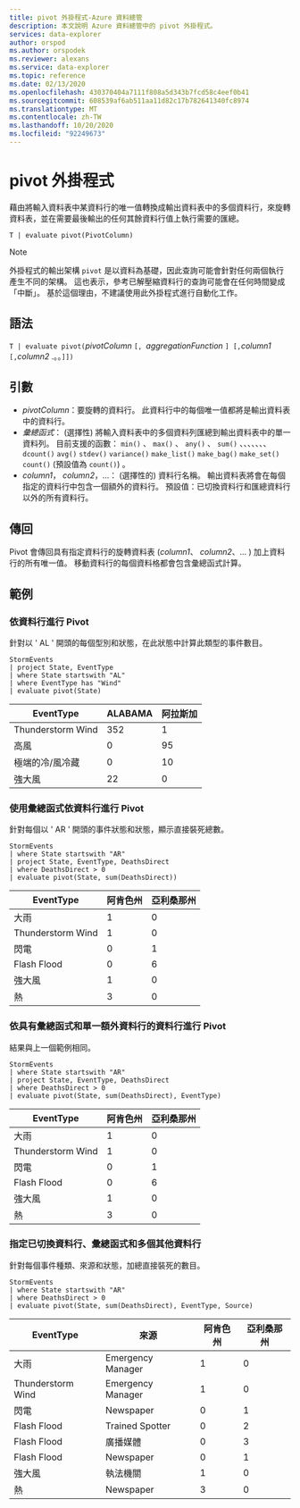 ```yaml
---
title: pivot 外掛程式-Azure 資料總管
description: 本文說明 Azure 資料總管中的 pivot 外掛程式。
services: data-explorer
author: orspod
ms.author: orspodek
ms.reviewer: alexans
ms.service: data-explorer
ms.topic: reference
ms.date: 02/13/2020
ms.openlocfilehash: 430370404a7111f808a5d343b7fcd58c4eef0b41
ms.sourcegitcommit: 608539af6ab511aa11d82c17b782641340fc8974
ms.translationtype: MT
ms.contentlocale: zh-TW
ms.lasthandoff: 10/20/2020
ms.locfileid: "92249673"
---
```

# <a name="pivot-plugin"></a>pivot 外掛程式

藉由將輸入資料表中某資料行的唯一值轉換成輸出資料表中的多個資料行，來旋轉資料表，並在需要最後輸出的任何其餘資料行值上執行需要的匯總。

```kusto
T | evaluate pivot(PivotColumn)
```

> [!NOTE]
> 外掛程式的輸出架構 `pivot` 是以資料為基礎，因此查詢可能會針對任何兩個執行產生不同的架構。 這也表示，參考已解壓縮資料行的查詢可能會在任何時間變成「中斷」。 基於這個理由，不建議使用此外掛程式進行自動化工作。

## <a name="syntax"></a>語法

`T | evaluate pivot(`*pivotColumn* `[, `*aggregationFunction* `] [,`*column1* `[,`*column2* .。。`]])`

## <a name="arguments"></a>引數

* *pivotColumn*：要旋轉的資料行。 此資料行中的每個唯一值都將是輸出資料表中的資料行。
* *彙總函式*： (選擇性) 將輸入資料表中的多個資料列匯總到輸出資料表中的單一資料列。 目前支援的函數： `min()` 、 `max()` 、 `any()` 、 `sum()` 、、、、、、、 `dcount()` `avg()` `stdev()` `variance()` `make_list()` `make_bag()` `make_set()` `count()` (預設值為 `count()`) 。
* *column1*， *column2*，...： (選擇性的) 資料行名稱。 輸出資料表將會在每個指定的資料行中包含一個額外的資料行。 預設值：已切換資料行和匯總資料行以外的所有資料行。

## <a name="returns"></a>傳回

Pivot 會傳回具有指定資料行的旋轉資料表 (*column1*、 *column2*、... ) 加上資料行的所有唯一值。 移動資料行的每個資料格都會包含彙總函式計算。

## <a name="examples"></a>範例

### <a name="pivot-by-a-column"></a>依資料行進行 Pivot

針對以 ' AL ' 開頭的每個型別和狀態，在此狀態中計算此類型的事件數目。

<!-- csl: https://help.kusto.windows.net:443/Samples -->
```kusto
StormEvents
| project State, EventType 
| where State startswith "AL" 
| where EventType has "Wind" 
| evaluate pivot(State)
```

|EventType|ALABAMA|阿拉斯加|
|---|---|---|
|Thunderstorm Wind|352|1|
|高風|0|95|
|極端的冷/風冷藏|0|10|
|強大風|22|0|


### <a name="pivot-by-a-column-with-aggregation-function"></a>使用彙總函式依資料行進行 Pivot

針對每個以 ' AR ' 開頭的事件狀態和狀態，顯示直接裝死總數。

<!-- csl: https://help.kusto.windows.net:443/Samples -->
```kusto
StormEvents 
| where State startswith "AR" 
| project State, EventType, DeathsDirect 
| where DeathsDirect > 0
| evaluate pivot(State, sum(DeathsDirect))
```

|EventType|阿肯色州|亞利桑那州|
|---|---|---|
|大雨|1|0|
|Thunderstorm Wind|1|0|
|閃電|0|1|
|Flash Flood|0|6|
|強大風|1|0|
|熱|3|0|


### <a name="pivot-by-a-column-with-aggregation-function-and-a-single-additional-column"></a>依具有彙總函式和單一額外資料行的資料行進行 Pivot

結果與上一個範例相同。

<!-- csl: https://help.kusto.windows.net:443/Samples -->
```kusto
StormEvents 
| where State startswith "AR" 
| project State, EventType, DeathsDirect 
| where DeathsDirect > 0
| evaluate pivot(State, sum(DeathsDirect), EventType)
```

|EventType|阿肯色州|亞利桑那州|
|---|---|---|
|大雨|1|0|
|Thunderstorm Wind|1|0|
|閃電|0|1|
|Flash Flood|0|6|
|強大風|1|0|
|熱|3|0|


### <a name="specify-the-pivoted-column-aggregation-function-and-multiple-additional-columns"></a>指定已切換資料行、彙總函式和多個其他資料行

針對每個事件種類、來源和狀態，加總直接裝死的數目。

<!-- csl: https://help.kusto.windows.net:443/Samples -->
```kusto
StormEvents 
| where State startswith "AR" 
| where DeathsDirect > 0
| evaluate pivot(State, sum(DeathsDirect), EventType, Source)
```

|EventType|來源|阿肯色州|亞利桑那州|
|---|---|---|---|
|大雨|Emergency Manager|1|0|
|Thunderstorm Wind|Emergency Manager|1|0|
|閃電|Newspaper|0|1|
|Flash Flood|Trained Spotter|0|2|
|Flash Flood|廣播媒體|0|3|
|Flash Flood|Newspaper|0|1|
|強大風|執法機關|1|0|
|熱|Newspaper|3|0|
